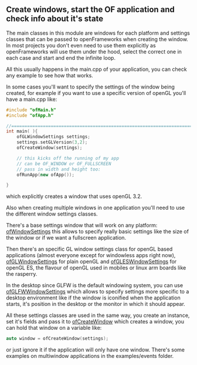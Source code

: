 ## Create windows, start the OF application and check info about it's state

The main classes in this module are windows for each platform and settings classes that can be passed to openFrameworks when creating the window. In most projects you don't even need to use them explicitly as openFrameworks will use them under the hood, select the correct one in each case and start and end the infinite loop.

All this usually happens in the main.cpp of your application, you can check any example to see how that works.

In some cases you'll want to specify the settings of the window being created, for example if you want to use a specific version of openGL you'll have a main.cpp like:

```cpp
#include "ofMain.h"
#include "ofApp.h"

//========================================================================
int main( ){
	ofGLWindowSettings settings;
	settings.setGLVersion(3,2);
	ofCreateWindow(settings);

	// this kicks off the running of my app
	// can be OF_WINDOW or OF_FULLSCREEN
	// pass in width and height too:
	ofRunApp(new ofApp());

}
```

which explicitly creates a window that uses openGL 3.2.

Also when creating multiple windows in one application you'll need to use the different window settings classes. 

There's a base settings window that will work on any platform: [ofWindowSettings](ofWindowSettings/) this allows to specify really basic settings like the size of the window or if we want a fullscreen application.

Then there's an specific GL window settings class for openGL based applications (almost everyone except for windowless apps right now), [ofGLWindowSettings](ofGLWindowSettings/) for plain openGL and [ofGLESWindowSettings](ofGLESWindowSettings/) for openGL ES, the flavour of openGL used in mobiles or linux arm boards like the rasperry.

In the desktop since GLFW is the default windowing system, you can use [ofGLFWWindowSettings](ofGLFWWindowSettings/) which allows to specify settings more specific to a desktop environment like if the window is iconified when the application starts, it's position in the desktop or the monitor in which it should appear.

All these settings classes are used in the same way, you create an instance, set it's fields and pass it to [ofCreateWindow](ofAppRunner/#ofCreateWindow) which creates a window, you can hold that window on a variable like:

```cpp
auto window = ofCreateWindow(settings);
```

or just ignore it if the application will only have one window. There's some examples on multiwindow applications in the examples/events folder.
